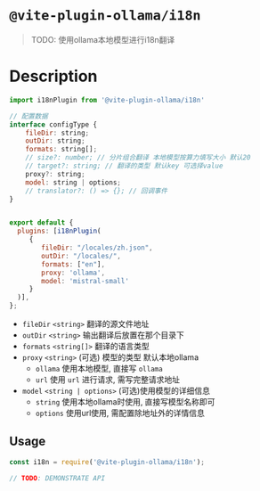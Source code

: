# `@vite-plugin-ollama/i18n`

> TODO: 使用ollama本地模型进行i18n翻译


# Description

```js
import i18nPlugin from '@vite-plugin-ollama/i18n'

// 配置数据
interface configType {
    fileDir: string;
    outDir: string;
    formats: string[];
    // size?: number; // 分片组合翻译 本地模型按算力填写大小 默认20
    // target?: string; // 翻译的类型 默认key 可选择value
    proxy?: string;
    model: string | options;
    // translator?: () => {}; // 回调事件
}


export default {
  plugins: [i18nPlugin(
     {
        fileDir: "/locales/zh.json",
        outDir: "/locales/",
        formats: ["en"],
        proxy: 'ollama',
        model: 'mistral-small'
     }
  )],
};
```
- `fileDir` `<string>` 翻译的源文件地址
- `outDir` `<string>` 输出翻译后放置在那个目录下
- `formats` `<string[]>` 翻译的语言类型
- `proxy` `<string>` (可选) 模型的类型 默认本地ollama
  - `ollama` 使用本地模型, 直接写 `ollama`
  - `url` 使用 `url` 进行请求, 需写完整请求地址
- `model` `<string | options>` (可选)使用模型的详细信息
  - `string` 使用本地ollama时使用, 直接写模型名称即可
  - `options` 使用url使用, 需配置除地址外的详情信息


## Usage

```js
const i18n = require('@vite-plugin-ollama/i18n');

// TODO: DEMONSTRATE API
```
